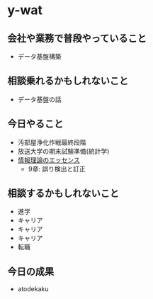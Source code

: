 # y-wat

## 会社や業務で普段やっていること
- データ基盤構築

## 相談乗れるかもしれないこと
- データ基盤の話

## 今日やること
- 汚部屋浄化作戦最終段階
- 放送大学の期末試験準備(統計学)
- [情報理論のエッセンス](https://www.amazon.co.jp/%E6%83%85%E5%A0%B1%E7%90%86%E8%AB%96%E3%81%AE%E3%82%A8%E3%83%83%E3%82%BB%E3%83%B3%E3%82%B9-%E5%B9%B3%E7%94%B0-%E5%BB%A3%E5%89%87/dp/4274216039)
  - 9章: 誤り検出と訂正

## 相談するかもしれないこと
- 進学
- キャリア
- キャリア
- キャリア
- 転職

## 今日の成果
- atodekaku